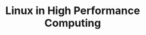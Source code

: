 ---
dtend: 2009-07-01 20:00:00 -0400
dtstart: 2009-07-01 18:00:00 -0400
location: Mid Hudson Library System Auditorium
mhvlug_url: /meetings/2009/linux-in-high-performance-computing
presenter: Jim Doherty
title: Linux in High Performance Computing
type: meeting
---